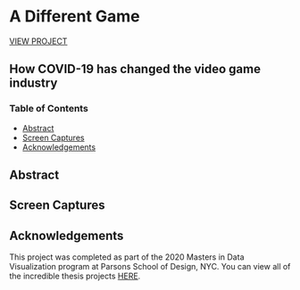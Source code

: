 # A Different Game
[VIEW PROJECT]()
## How COVID-19 has changed the video game industry

### Table of Contents
- [Abstract](#abstract)
- [Screen Captures](#screen-captures)
- [Acknowledgements](#acknowledgements)

## Abstract

## Screen Captures

## Acknowledgements
This project was completed as part of the 2020 Masters in Data Visualization program at Parsons School of Design, NYC. You can view all of the incredible thesis projects [HERE](https://parsons.nyc/thesis/).
